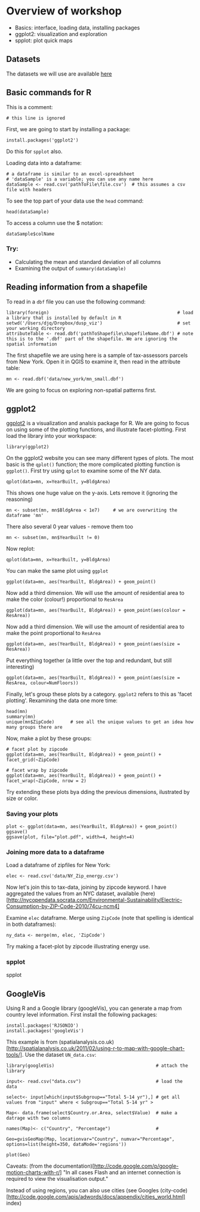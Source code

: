 # Overview of workshop

* Basics: interface, loading data, installing packages
* ggplot2: visualization and exploration
* spplot: plot quick maps


## Datasets
The datasets we will use are available [here](http://)


## Basic commands for R

This is a comment:

	# this line is ignored
	
First, we are going to start by installing a package:

	install.packages('ggplot2')	

Do this for `spplot` also.

Loading data into a dataframe:

	# a dataframe is similar to an excel-spreadsheet
	# 'dataSample' is a variable; you can use any name here
	dataSample <- read.csv('pathToFile\file.csv')  # this assumes a csv file with headers
	
To see the top part of your data use the `head` command:

	head(dataSample)
	
To access a column use the $ notation:

	dataSample$colName
	
### Try:
* Calculating the mean and standard deviation of all columns
* Examining the output of `summary(dataSample)`

## Reading information from a shapefile

To read in a `dbf` file you can use the following command:
	
	library(foreign) 												# load a library that is installed by default in R
	setwd('/Users/djq/Dropbox/dusp_viz')							# set your working directory
	attributeTable <- read.dbf('pathToShapefile\shapefileName.dbf') # note this is to the '.dbf' part of the shapefile. We are ignoring the spatial information

The first shapefile we are using here is a sample of tax-assessors parcels from New York. Open it in QGIS to examine it, then read in the attribute table:

	mn <- read.dbf('data/new_york/mn_small.dbf')
	
We are going to focus on exploring non-spatial patterns first.
	

## ggplot2

[ggplot2](http://had.co.nz/ggplot2/) is a visualization and analsis package for R. We are going to focus on using some of the plotting functions, and illustrate facet-plotting. First load the library into your workspace:

	library(ggplot2)	
	
On the ggplot2 website you can see many different types of plots. The most basic is the `qplot()` function; the more complicated plotting function is `ggplot()`. First try using `qplot` to examine some of the NY data.

	qplot(data=mn, x=YearBuilt, y=BldgArea)
	
This shows one huge value on the y-axis. Lets remove it (ignoring the reasoning)

	mn <- subset(mn, mn$BldgArea < 1e7)		# we are overwriting the dataframe 'mn'

There also several 0 year values - remove them too
	
	mn <- subset(mn, mn$YearBuilt != 0)

Now replot:
	
	qplot(data=mn, x=YearBuilt, y=BldgArea)
	
You can make the same plot using `ggplot`

	ggplot(data=mn, aes(YearBuilt, BldgArea)) + geom_point() 	
	
Now add a third dimension. We will use the amount of residential area to make the color (colour!) proportional to `ResArea`

	ggplot(data=mn, aes(YearBuilt, BldgArea)) + geom_point(aes(colour = ResArea))
	
Now add a third dimension. We will use the amount of residential area to make the point proportional to `ResArea`

	ggplot(data=mn, aes(YearBuilt, BldgArea)) + geom_point(aes(size = ResArea))
	
Put everything together (a little over the top and redundant, but still interesting)

	ggplot(data=mn, aes(YearBuilt, BldgArea)) + geom_point(aes(size = ResArea, colour=NumFloors))
	
Finally, let's group these plots by a category. `ggplot2` refers to this as 'facet plotting'. Rexamining the data one more time:

	head(mn)
	summary(mn)
	unique(mn$ZipCode)		# see all the unique values to get an idea how many groups there are
	
Now, make a plot by these groups:
	
	# facet plot by zipcode
	ggplot(data=mn, aes(YearBuilt, BldgArea)) + geom_point() + facet_grid(~ZipCode)
	
	# facet wrap by zipcode
	ggplot(data=mn, aes(YearBuilt, BldgArea)) + geom_point() + facet_wrap(~ZipCode, nrow = 2)
	
Try extending these plots bya dding the previous dimensions, ilustrated by size or color.

### Saving your plots
	
	plot <- ggplot(data=mn, aes(YearBuilt, BldgArea)) + geom_point()
	ggsave()
	ggsave(plot, file="plot.pdf", width=4, height=4)
	

###	Joining more data to a dataframe

Load a dataframe of zipfiles for New York:

	elec <- read.csv('data/NY_Zip_energy.csv')

Now let's join this to tax-data, joining by zipcode keyword. I have aggregated the values from an NYC dataset, available (here)[http://nycopendata.socrata.com/Environmental-Sustainability/Electric-Consumption-by-ZIP-Code-2010/74cu-ncm4]
		
Examine `elec` dataframe. Merge using `ZipCode` (note that spelling is identical in both dataframes):

	ny_data <- merge(mn, elec, 'ZipCode')
	
Try making a facet-plot by zipcode illustrating energy use.	
	
### spplot

spplot




## GoogleVis

Using R and a Google library (googleVis), you can generate a map from country level information. First install the following packages:

	install.packages('RJSONIO')
	install.packages('googleVis')

This example is from (spatialanalysis.co.uk)[http://spatialanalysis.co.uk/2011/02/using-r-to-map-with-google-chart-tools/]. Use the dataset `UN_data.csv`:

	library(googleVis)										# attach the library
	
	input<- read.csv("data.csv")							# load the data	
	
	select<- input[which(input$Subgroup=="Total 5-14 yr"),]	# get all values from "input" where < Subgroup=="Total 5-14 yr" >
	
	Map<- data.frame(select$Country.or.Area, select$Value)  # make a datrage with two columns
	
	names(Map)<- c("Country", "Percentage")					# 
	
	Geo=gvisGeoMap(Map, locationvar="Country", numvar="Percentage",	options=list(height=350, dataMode='regions'))
	
	plot(Geo)


Caveats: (from the documentation)[http://code.google.com/p/google-motion-charts-with-r/] "In all cases Flash and an internet connection is required to view the visualisation output."

Instead of using regions, you can also use cities (see Googles (city-code)[http://code.google.com/apis/adwords/docs/appendix/cities_world.html] index)

